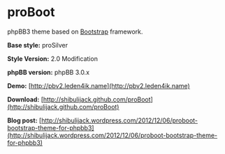 proBoot
=======

phpBB3 theme based on [Bootstrap](http://twitter.github.com/bootstrap/) framework.

**Base style:** proSilver

**Style Version:** 2.0 Modification

**phpBB version:** phpBB 3.0.x

**Demo:** [http://pbv2.leden4ik.name](http://pbv2.leden4ik.name)

**Download:** [http://shibulijack.github.com/proBoot](http://shibulijack.github.com/proBoot)

**Blog post:** [http://shibulijack.wordpress.com/2012/12/06/proboot-bootstrap-theme-for-phpbb3](http://shibulijack.wordpress.com/2012/12/06/proboot-bootstrap-theme-for-phpbb3)